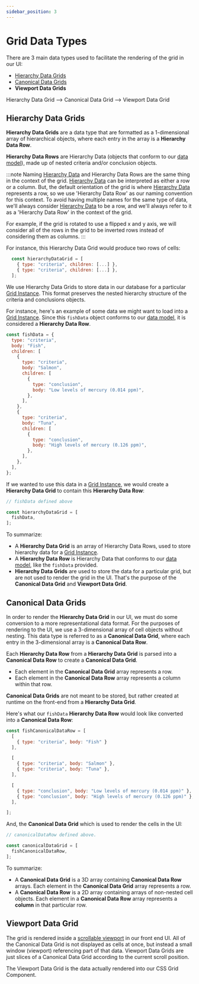 ```yaml
---
sidebar_position: 3
---
```


# Grid Data Types
There are 3 main data types used to facilitate the rendering of the grid in our UI:

- [Hierarchy Data Grids](./grid-data-types#hierarchy-data-grids)
- [Canonical Data Grids](./grid-data-types#canonical-data-grids)
- **Viewport Data Grids**

Hierarchy Data Grid --> Canonical Data Grid --> Viewport Data Grid

## Hierarchy Data Grids

**Hierarchy Data Grids** are a data type that are formatted as a 1-dimensional array of hierarchical objects, where each entry in the array is a **Hierarchy Data Row**.

**Hierarchy Data Rows** are Hierarchy Data (objects that conform to our [data model](./grid-data-model.md)), made up of nested criteria and/or conclusion objects.

:::note Naming
[Hierarchy Data](./grid-data-model.md) and Hierarchy Data Rows are the same thing in the context of the grid. [Hierarchy Data](./grid-data-model.md) can be interpreted as either a row or a column. But, the default orientation of the grid is where [Hierarchy Data](./grid-data-model.md) represents a row, so we use 'Hierarchy Data Row' as our naming convention for this context. To avoid having multiple names for the same type of data, we'll always consider [Hierarchy Data](./grid-data-model.md) to be a row, and we'll always refer to it as a 'Hierarchy Data Row' in the context of the grid.

For example, if the grid is rotated to use a flipped x and y axis, we will consider all of the rows in the grid to be inverted rows instead of considering them as columns.
:::

For instance, this Hierarchy Data Grid would produce two rows of cells:

```js
  const hierarchyDataGrid = [
    { type: "criteria", children: [...] },
    { type: "criteria", children: [...] },
  ];
```

We use Hierarchy Data Grids to store data in our database for a particular [Grid Instance](./grid-instances.md). This format preserves the nested hierarchy structure of the criteria and conclusions objects.

For instance, here's an example of some data we might want to load into a [Grid Instance](./grid-instances.md). Since this `fishData` object conforms to our [data model](./grid-data-model.md), it is considered a **Hierarchy Data Row**.

```js
const fishData = {
  type: "criteria",
  body: "Fish",
  children: [
    {
      type: "criteria",
      body: "Salmon",
      children: [
        {
          type: "conclusion",
          body: "Low levels of mercury (0.014 ppm)",
        },
      ],
    },
    {
      type: "criteria",
      body: "Tuna",
      children: [
        {
          type: "conclusion",
          body: "High levels of mercury (0.126 ppm)",
        },
      ],
    },
  ],
};
```

If we wanted to use this data in a [Grid Instance](./grid-instances.md), we would create a **Hierarchy Data Grid** to contain this **Hierarchy Data Row**:

```js
// fishData defined above

const hierarchyDataGrid = [
  fishData,
];

```
To summarize:

- A **Hierarchy Data Grid** is an array of Hierarchy Data Rows, used to store hierarchy data for a [Grid Instance](./grid-instances.md).
- A **Hierarchy Data Row** is Hierarchy Data that conforms to our [data model](./grid-data-model.md), like the `fishData` provided.
- **Hierarchy Data Grids** are used to store the data for a particular grid, but are not used to render the grid in the UI. That's the purpose of the **Canonical Data Grid** and **Viewport Data Grid**.

## Canonical Data Grids

In order to render the **Hierarchy Data Grid** in our UI, we must do some conversion to a more representational data format. For the purposes of rendering to the UI, we use a 3-dimensional array of cell objects without nesting. This data type is referred to as a **Canonical Data Grid**, where each entry in the 3-dimensional array is a **Canonical Data Row**.

Each **Hierarchy Data Row** from a **Hierarchy Data Grid** is parsed into a **Canonical Data Row** to create a **Canonical Data Grid**.

- Each element in the **Canonical Data Grid** array represents a row.
- Each element in the **Canonical Data Row** array represents a column within that row.

**Canonical Data Grids** are not meant to be stored, but rather created at runtime on the front-end from a **Hierarchy Data Grid**.


Here's what our `fishData` **Hierarchy Data Row** would look like converted into a **Canonical Data Row**:

```js
const fishCanonicalDataRow = [
  [ 
    { type: "criteria", body: "Fish" } 
  ],

  [
    { type: "criteria", body: "Salmon" },
    { type: "criteria", body: "Tuna" },
  ],

  [
    { type: "conclusion", body: "Low levels of mercury (0.014 ppm)" },
    { type: "conclusion", body: "High levels of mercury (0.126 ppm)" },
  ],

];

```

And, the **Canonical Data Grid** which is used to render the cells in the UI:

```js
// canonicalDataRow defined above.

const canonicalDataGrid = [
  fishCanonicalDataRow,
];
```

To summarize:

- A **Canonical Data Grid** is a 3D array containing **Canonical Data Row** arrays. Each element in the **Canonical Data Grid** array represents a row.
- A **Canonical Data Row** is a 2D array containing arrays of non-nested cell objects. Each element in a **Canonical Data Row** array represents a **column** in that particular row.


## Viewport Data Grid
 
The grid is rendered inside a [scrollable viewport](./grid-rendering.md) in our front end UI. All of the Canonical Data Grid is not displayed as cells at once, but instead a small window (viewport) referencing part of that data. Viewport Data Grids are just slices of a Canonical Data Grid according to the current scroll position.

The Viewport Data Grid is the data actually rendered into our CSS Grid Component.